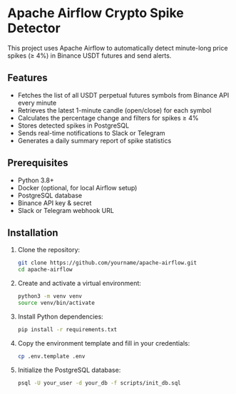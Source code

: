 # Apache Airflow Crypto Spike Detector

This project uses Apache Airflow to automatically detect minute-long price spikes (≥ 4%) in Binance USDT futures and send alerts.

## Features

- Fetches the list of all USDT perpetual futures symbols from Binance API every minute  
- Retrieves the latest 1-minute candle (open/close) for each symbol  
- Calculates the percentage change and filters for spikes ≥ 4%  
- Stores detected spikes in PostgreSQL  
- Sends real-time notifications to Slack or Telegram  
- Generates a daily summary report of spike statistics

## Prerequisites

- Python 3.8+  
- Docker (optional, for local Airflow setup)  
- PostgreSQL database  
- Binance API key & secret  
- Slack or Telegram webhook URL

## Installation

1. Clone the repository:  
   ```bash
   git clone https://github.com/yourname/apache-airflow.git
   cd apache-airflow
2. Create and activate a virtual environment:
   ```bash
   python3 -m venv venv
   source venv/bin/activate
4. Install Python dependencies:
   ```bash
   pip install -r requirements.txt
5. Copy the environment template and fill in your credentials:
   ```bash
   cp .env.template .env
6. Initialize the PostgreSQL database:
   ```bash
   psql -U your_user -d your_db -f scripts/init_db.sql

